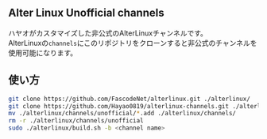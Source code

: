 ## Alter Linux Unofficial channels
ハヤオがカスタマイズした非公式のAlterLinuxチャンネルです。  
AlterLinuxの`channels`にこのリポジトリをクローンすると非公式のチャンネルを使用可能になります。  

## 使い方

```bash
git clone https://github.com/FascodeNet/alterlinux.git ./alterlinux/
git clone https://github.com/Hayao0819/alterlinux-channels.git ./alterlinux/channels/unofficial
mv ./alterlinux/channels/unofficial/*.add ./alterlinux/channels/
rm -r ./alterlinux/channels/unofficial
sudo ./alterlinux/build.sh -b <channel name>
```